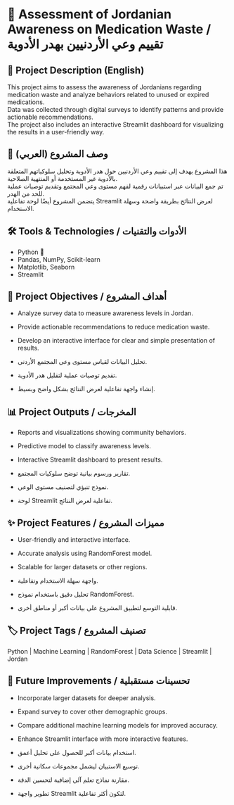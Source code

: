 # 💊 Assessment of Jordanian Awareness on Medication Waste / تقييم وعي الأردنيين بهدر الأدوية

## 📄 Project Description (English)
This project aims to assess the awareness of Jordanians regarding medication waste and analyze behaviors related to unused or expired medications.  
Data was collected through digital surveys to identify patterns and provide actionable recommendations.  
The project also includes an interactive Streamlit dashboard for visualizing the results in a user-friendly way.

## 📄 وصف المشروع (العربي)
هذا المشروع يهدف إلى تقييم وعي الأردنيين حول هدر الأدوية وتحليل سلوكياتهم المتعلقة بالأدوية غير المستخدمة أو المنتهية الصلاحية.  
تم جمع البيانات عبر استبيانات رقمية لفهم مستوى وعي المجتمع وتقديم توصيات عملية للحد من الهدر.  
يتضمن المشروع أيضًا لوحة تفاعلية Streamlit لعرض النتائج بطريقة واضحة وسهلة الاستخدام.

## 🛠 Tools & Technologies / الأدوات والتقنيات
- Python 🐍  
- Pandas, NumPy, Scikit-learn  
- Matplotlib, Seaborn  
- Streamlit  

## 🎯 Project Objectives / أهداف المشروع
- Analyze survey data to measure awareness levels in Jordan.  
- Provide actionable recommendations to reduce medication waste.  
- Develop an interactive interface for clear and simple presentation of results.  

- تحليل البيانات لقياس مستوى وعي المجتمع الأردني.  
- تقديم توصيات عملية لتقليل هدر الأدوية.  
- إنشاء واجهة تفاعلية لعرض النتائج بشكل واضح وبسيط.

## 📊 Project Outputs / المخرجات
- Reports and visualizations showing community behaviors.  
- Predictive model to classify awareness levels.  
- Interactive Streamlit dashboard to present results.  

- تقارير ورسوم بيانية توضح سلوكيات المجتمع.  
- نموذج تنبؤي لتصنيف مستوى الوعي.  
- لوحة Streamlit تفاعلية لعرض النتائج.

## ✨ Project Features / مميزات المشروع
- User-friendly and interactive interface.  
- Accurate analysis using RandomForest model.  
- Scalable for larger datasets or other regions.  

- واجهة سهلة الاستخدام وتفاعلية.  
- تحليل دقيق باستخدام نموذج RandomForest.  
- قابلية التوسع لتطبيق المشروع على بيانات أكبر أو مناطق أخرى.

## 🏷 Project Tags / تصنيف المشروع
Python | Machine Learning | RandomForest | Data Science | Streamlit | Jordan

## 🚀 Future Improvements / تحسينات مستقبلية
- Incorporate larger datasets for deeper analysis.  
- Expand survey to cover other demographic groups.  
- Compare additional machine learning models for improved accuracy.  
- Enhance Streamlit interface with more interactive features.  

- استخدام بيانات أكبر للحصول على تحليل أعمق.  
- توسيع الاستبيان ليشمل مجموعات سكانية أخرى.  
- مقارنة نماذج تعلم آلي إضافية لتحسين الدقة.  
- تطوير واجهة Streamlit لتكون أكثر تفاعلية.
